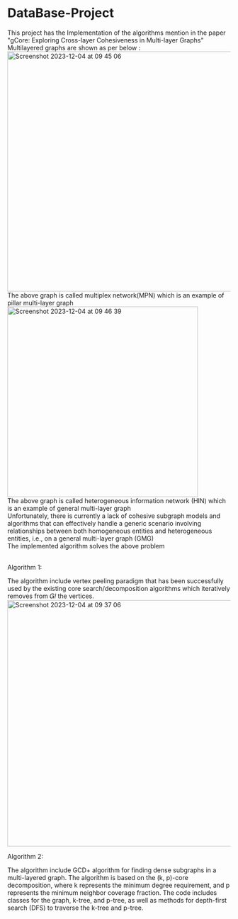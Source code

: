# DataBase-Project
This project has the Implementation of the algorithms mention in the paper "gCore: Exploring Cross-layer Cohesiveness in Multi-layer Graphs"
<br/>
Multilayered graphs are shown as per below : 
<br/>
<img width="542" alt="Screenshot 2023-12-04 at 09 45 06" src="https://github.com/Kalyanraja/DataBase-Project/assets/67988405/183923c2-8e68-40a0-b84c-48669a3a08a1">
<br/>
The above graph is called multiplex network(MPN) which is an example of pillar multi-layer graph
<br/>
<img width="430" alt="Screenshot 2023-12-04 at 09 46 39" src="https://github.com/Kalyanraja/DataBase-Project/assets/67988405/435a73c9-61d9-45e7-bf65-362ea20cc93d">
<br/>
The above graph is called heterogeneous information network (HIN) which is an example of general multi-layer graph 
<br/>
Unfortunately, there is currently a lack of cohesive subgraph models and algorithms that can effectively handle a generic scenario involving relationships between both homogeneous entities and heterogeneous entities, i.e., on a general multi-layer graph (GMG)
<br/>
The implemented algorithm solves the above problem 


<br/>
Algorithm 1: 

The algorithm include vertex peeling paradigm that has been successfully used by the existing core search/decomposition algorithms which iteratively removes from 𝐺𝑙 the vertices.
<img width="556" alt="Screenshot 2023-12-04 at 09 37 06" src="https://github.com/Kalyanraja/DataBase-Project/assets/67988405/f85be616-0a40-4755-99bf-e65f2a44a57e">

Algorithm 2:

The algorithm include GCD+ algorithm for finding dense subgraphs in a multi-layered graph. The algorithm is based on the (k, p)-core decomposition, where k represents the minimum degree requirement, and p represents the minimum neighbor coverage fraction. The code includes classes for the graph, k-tree, and p-tree, as well as methods for depth-first search (DFS) to traverse the k-tree and p-tree.
